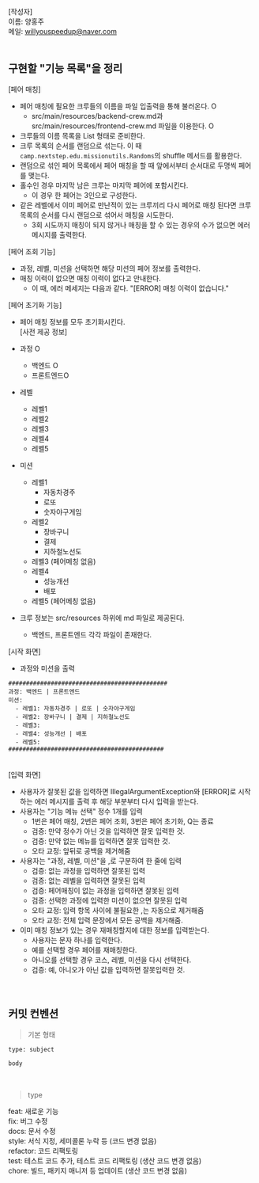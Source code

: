 [작성자]　   
이름: 양홍주   
메일: willyouspeedup@naver.com　   
　   

## 구현할 "기능 목록"을 정리

[페어 매칭]
- 페어 매칭에 필요한 크루들의 이름을 파일 입출력을 통해 불러온다. O
  - src/main/resources/backend-crew.md과 src/main/resources/frontend-crew.md 파일을 이용한다. O
- 크루들의 이름 목록을 List<String> 형태로 준비한다.
- 크루 목록의 순서를 랜덤으로 섞는다. 이 때 `camp.nextstep.edu.missionutils.Randoms`의 shuffle 메서드를 활용한다.
- 랜덤으로 섞인 페어 목록에서 페어 매칭을 할 때 앞에서부터 순서대로 두명씩 페어를 맺는다.
- 홀수인 경우 마지막 남은 크루는 마지막 페어에 포함시킨다.
    - 이 경우 한 페어는 3인으로 구성한다.
- 같은 레벨에서 이미 페어로 만난적이 있는 크루끼리 다시 페어로 매칭 된다면 크루 목록의 순서를 다시 랜덤으로 섞어서 매칭을 시도한다.
    - 3회 시도까지 매칭이 되지 않거나 매칭을 할 수 있는 경우의 수가 없으면 에러 메시지를 출력한다.

   
[페어 조회 기능]
- 과정, 레벨, 미션을 선택하면 해당 미션의 페어 정보를 출력한다.
- 매칭 이력이 없으면 매칭 이력이 없다고 안내한다.
  - 이 때, 에러 메세지는 다음과 같다. "[ERROR] 매칭 이력이 없습니다."

   
[페어 초기화 기능]
- 페어 매칭 정보를 모두 초기화시킨다.
　　       
  [사전 제공 정보]
- 과정 O
  - 백엔드 O
  - 프론트엔드O
- 레벨
  - 레벨1
  - 레벨2
  - 레벨3
  - 레벨4
  - 레벨5
- 미션
  - 레벨1
    - 자동차경주
    - 로또
    - 숫자야구게임
  - 레벨2
    - 장바구니
    - 결제
    - 지하철노선도
  - 레벨3 (페어메칭 없음)
  - 레벨4
    - 성능개선
    - 배포
  - 레벨5 (페어메칭 없음)

- 크루 정보는 src/resources 하위에 md 파일로 제공된다.
  - 백엔드, 프론트엔드 각각 파일이 존재한다.

   
[시작 화면]
- 과정와 미션을 출력
```
#############################################
과정: 백엔드 | 프론트엔드
미션:
  - 레벨1: 자동차경주 | 로또 | 숫자야구게임
  - 레벨2: 장바구니 | 결제 | 지하철노선도
  - 레벨3: 
  - 레벨4: 성능개선 | 배포
  - 레벨5: 
############################################
```

　   
[입력 화면]
- 사용자가 잘못된 값을 입력하면 IllegalArgumentException와 [ERROR]로 시작하는 에러 메시지를 출력 후 해당 부분부터 다시 입력을 받는다.
- 사용자는 "기능 메뉴 선택" 정수 1개를 입력
  - 1번은 페어 매칭, 2번은 페어 조회, 3번은 페어 초기화, Q는 종료
  - 검증: 만약 정수가 아닌 것을 입력하면 잘못 입력한 것.
  - 검증: 만약 없는 메뉴를 입력하면 잘못 입력한 것.
  - 오타 교정: 앞뒤로 공백을 제거해줌
- 사용자는 "과정, 레벨, 미션"을 ,로 구분하여 한 줄에 입력
  - 검증: 없는 과정을 입력하면 잘못된 입력
  - 검증: 없는 레벨을 입력하면 잘못된 입력
  - 검증: 페어매칭이 없는 과정을 입력하면 잘못된 입력
  - 검증: 선택한 과정에 입력한 미션이 없으면 잘못된 입력
  - 오타 교정: 입력 항목 사이에 불필요한 ,는 자동으로 제거해줌
  - 오타 교정: 전체 입력 문장에서 모든 공백을 제거해줌.
- 이미 매칭 정보가 있는 경우 재매칭할지에 대한 정보를 입력받는다.
  - 사용자는 문자 하나를 입력한다.
  - 예를 선택할 경우 페어를 재매칭한다.
  - 아니오를 선택할 경우 코스, 레벨, 미션을 다시 선택한다.
  - 검증: 예, 아니오가 아닌 값을 입력하면 잘못입력한 것.

　   


## 커밋 컨벤션

> 기본 형태
~~~
type: subject

body
~~~
　   
> type

feat: 새로운 기능　   
fix: 버그 수정　   
docs: 문서 수정　   
style: 서식 지정, 세미콜론 누락 등 (코드 변경 없음)　   
refactor: 코드 리팩토링　   
test: 테스트 코드 추가, 테스트 코드 리팩토링 (생산 코드 변경 없음)　   
chore: 빌드, 패키지 매니저 등 업데이트  (생산 코드 변경 없음)　   
　   
